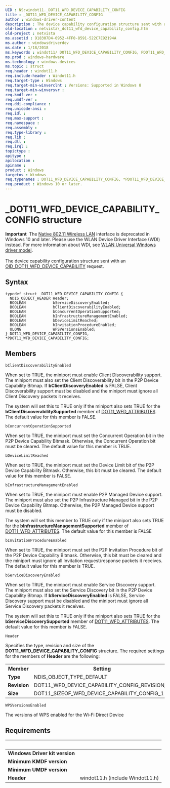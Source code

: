 ```yaml
---
UID : NS:windot11._DOT11_WFD_DEVICE_CAPABILITY_CONFIG
title : _DOT11_WFD_DEVICE_CAPABILITY_CONFIG
author : windows-driver-content
description : The device capability configuration structure sent with an OID_DOT11_WFD_DEVICE_CAPABILITY request.
old-location : netvista\_dot11_wfd_device_capability_config.htm
old-project : netvista
ms.assetid : 918307D4-0952-4FF0-8591-522C7E92194A
ms.author : windowsdriverdev
ms.date : 1/18/2018
ms.keywords : windot11/ DOT11_WFD_DEVICE_CAPABILITY_CONFIG, PDOT11_WFD_DEVICE_CAPABILITY_CONFIG structure pointer [Network Drivers Starting with Windows Vista], netvista._dot11_wfd_device_capability_config, DOT11_WFD_DEVICE_CAPABILITY_CONFIG, DOT11_WFD_DEVICE_CAPABILITY_CONFIG structure [Network Drivers Starting with Windows Vista], PDOT11_WFD_DEVICE_CAPABILITY_CONFIG, *PDOT11_WFD_DEVICE_CAPABILITY_CONFIG, windot11/PDOT11_WFD_DEVICE_CAPABILITY_CONFIG, _DOT11_WFD_DEVICE_CAPABILITY_CONFIG
ms.prod : windows-hardware
ms.technology : windows-devices
ms.topic : struct
req.header : windot11.h
req.include-header : Windot11.h
req.target-type : Windows
req.target-min-winverclnt : Versions: Supported in Windows 8
req.target-min-winversvr : 
req.kmdf-ver : 
req.umdf-ver : 
req.ddi-compliance : 
req.unicode-ansi : 
req.idl : 
req.max-support : 
req.namespace : 
req.assembly : 
req.type-library : 
req.lib : 
req.dll : 
req.irql : 
topictype : 
apitype : 
apilocation : 
apiname : 
product : Windows
targetos : Windows
req.typenames : DOT11_WFD_DEVICE_CAPABILITY_CONFIG, *PDOT11_WFD_DEVICE_CAPABILITY_CONFIG
req.product : Windows 10 or later.
---
```


# _DOT11_WFD_DEVICE_CAPABILITY_CONFIG structure
<div class="alert"><b>Important</b>  The <a href="https://msdn.microsoft.com/library/windows/hardware/ff560689">Native 802.11 Wireless LAN</a> interface is deprecated in Windows 10 and later. Please use the WLAN Device Driver Interface (WDI) instead. For more information about WDI, see <a href="https://msdn.microsoft.com/6EF92E34-7BC9-465E-B05D-2BCB29165A18">WLAN Universal Windows driver model</a>.</div><div> </div>The device capability configuration structure sent with an <a href="https://msdn.microsoft.com/library/windows/hardware/hh451792">OID_DOT11_WFD_DEVICE_CAPABILITY</a> request.

## Syntax
````
typedef struct _DOT11_WFD_DEVICE_CAPABILITY_CONFIG {
  NDIS_OBJECT_HEADER Header;
  BOOLEAN            bServiceDiscoveryEnabled;
  BOOLEAN            bClientDiscoverabilityEnabled;
  BOOLEAN            bConcurrentOperationSupported;
  BOOLEAN            bInfrastructureManagementEnabled;
  BOOLEAN            bDeviceLimitReached;
  BOOLEAN            bInvitationProcedureEnabled;
  ULONG              WPSVersionsEnabled;
} DOT11_WFD_DEVICE_CAPABILITY_CONFIG, *PDOT11_WFD_DEVICE_CAPABILITY_CONFIG;
````

## Members


`bClientDiscoverabilityEnabled`

When set to TRUE, the miniport must enable Client Discoverability support. The miniport must also set the Client Discoverability bit in the P2P Device Capability Bitmap. If <b>bClientDiscoveryEnabled</b> is FALSE,  Client Discoverability support must be disabled and the miniport must ignore all Client Discovery packets it receives.

The system will set this to TRUE only if the miniport also sets TRUE for the <b>bClientDiscoverabilitySupported</b> member of <a href="..\windot11\ns-windot11-_dot11_wfd_attributes.md">DOT11_WFD_ATTRIBUTES</a>. The default value for this member is FALSE.

`bConcurrentOperationSupported`

When set to TRUE, the miniport must set the Concurrent Operation bit in the P2P Device Capability Bitmask. Otherwise, the Concurrent Operation bit must be cleared. The default value for this member is TRUE.

`bDeviceLimitReached`

When set to TRUE, the miniport must set the Device Limit bit of the P2P Device Capability Bitmask. Otherwise, this bit must be cleared. The default value for this member is FALSE.

`bInfrastructureManagementEnabled`

When set to TRUE, the miniport must enable P2P Managed Device support. The miniport must also set the P2P Infrastructure Managed bit in the P2P Device Capability Bitmap. Otherwise, the P2P Managed Device support must be disabled.

The system will set this member to TRUE only if the miniport also sets TRUE for the  <b>bInfrastructureManagementSupported</b> member of <a href="..\windot11\ns-windot11-_dot11_wfd_attributes.md">DOT11_WFD_ATTRIBUTES</a>. The default value for this member is FALSE

`bInvitationProcedureEnabled`

When set to TRUE, the miniport must set the P2P Invitation Procedure bit of the P2P Device Capability Bitmask. Otherwise, this bit must be cleared and the miniport must ignore all Invitation request/response packets it receives. The default value for this member is TRUE.

`bServiceDiscoveryEnabled`

When set to TRUE, the miniport must enable Service Discovery support. The miniport must also set the Service Discovery bit in the P2P Device Capability Bitmap. If <b>bServiceDiscoveryEnabled</b> is FALSE, Service Discovery support must be disabled and the miniport must ignore all Service Discovery packets it receives.

 The system will set this to TRUE only if the miniport also sets TRUE for the <b>bServiceDiscoverySupported</b> member of <a href="..\windot11\ns-windot11-_dot11_wfd_attributes.md">DOT11_WFD_ATTRIBUTES</a>. The default value for this member is FALSE.

`Header`

Specifies the type, revision and size of the <b>DOT11_WFD_DEVICE_CAPABILITY_CONFIG</b> structure. The required settings for the members of <b>Header</b> are the following:
<table>
<tr>
<th>Member</th>
<th>Setting</th>
</tr>
<tr>
<td><b>Type</b></td>
<td>NDIS_OBJECT_TYPE_DEFAULT</td>
</tr>
<tr>
<td><b>Revision</b></td>
<td>DOT11_WFD_DEVICE_CAPABILITY_CONFIG_REVISION_1</td>
</tr>
<tr>
<td><b>Size</b></td>
<td>DOT11_SIZEOF_WFD_DEVICE_CAPABILITY_CONFIG_1</td>
</tr>
</table>

`WPSVersionsEnabled`

The versions of WPS enabled for the Wi-Fi Direct Device


## Requirements
| &nbsp; | &nbsp; |
| ---- |:---- |
| **Windows Driver kit version** |  |
| **Minimum KMDF version** |  |
| **Minimum UMDF version** |  |
| **Header** | windot11.h (include Windot11.h) |